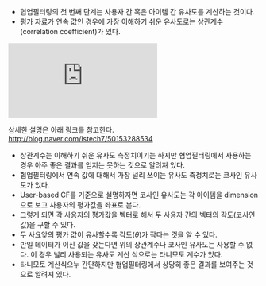 * 협업필터링의 첫 번째 단계는 사용자 간 혹은 아이템 간 유사도를 계산하는 것이다.
* 평가 자료가 연속 값인 경우에 가장 이해하기 쉬운 유사도로는 상관계수(correlation coefficient)가 있다.

![](http://latex.codecogs.com/gif.latex?simil%28x%2Cy%29%20%3D%20%5Cfrac%7B%5Csum%20%28x-%5Cbar%7Bx%7D%29%28y-%5Cbar%7By%7D%29%7D%7B%5Csqrt%7B%5Csum%20%28x-%5Cbar%7Bx%7D%29%5E%7B2%7D%5Ctimes%5Csum%20%28y-%5Cbar%7By%7D%29%5E%7B2%7D%7D%7D)

상세한 설명은 아래 링크를 참고한다.
http://blog.naver.com/istech7/50153288534

* 상관계수는 이해하기 쉬운 유사도 측정치이기는 하지만 협업필터링에서 사용하는 경우 아주 좋은 결과를 얻지는 못하는 것으로 알려져 있다.
* 협업필터링에서 연속 값에 대해서 가장 널리 쓰이는 유사도 측정치로는 코사인 유사도가 있다.
* User-based CF를 기준으로 설명하자면 코사인 유사도는 각 아이템을 dimension으로 보고 사용자의 평가값을 좌표로 본다.
* 그렇게 되면 각 사용자의 평가값을 벡터로 해서 두 사용자 간의 벡터의 각도(코사인 값)을 구할 수 있다.
* 두 사요앚의 평가 값이 유사할수록 각도($\theta$)가 작다는 것을 알 수 있다.
* 만일 데이터가 이진 값을 갖는다면 위의 상관계수나 코사인 유사도는 사용할 수 없다. 이 경우 널리 사용되는 유사도 계산 식으로는 타니모토 계수가 있다.
* 타니모토 계산식으누 간단하지만 협업필터링에서 상당히 좋은 결과를 보여주는 것으로 알려져 있다.

